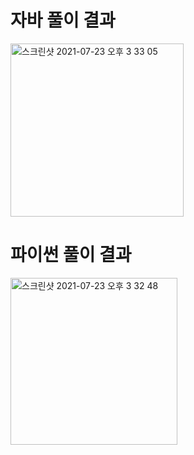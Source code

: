 # 자바 풀이 결과
<img width="277" alt="스크린샷 2021-07-23 오후 3 33 05" src="https://user-images.githubusercontent.com/42399580/126745393-9d3900a4-187e-4220-a266-c21a94b02b81.png">

# 파이썬 풀이 결과
<img width="267" alt="스크린샷 2021-07-23 오후 3 32 48" src="https://user-images.githubusercontent.com/42399580/126745412-90dbc5e8-5dc9-471c-bd51-d8c70a0c071d.png">
